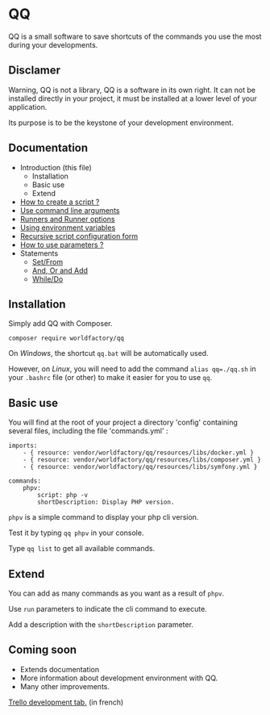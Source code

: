 # QQ
QQ is a small software to save shortcuts of the commands you use the most during your developments.

## Disclamer

Warning, QQ is not a library, QQ is a software in its own right. It can not be installed directly in your project, it must be installed at a lower level of your application.

Its purpose is to be the keystone of your development environment.

## Documentation

* Introduction (this file)
    * Installation
    * Basic use
    * Extend
* [How to create a script ?](./doc/scripts.md)
* [Use command line arguments](./doc/arguments.md)
* [Runners and Runner options](./doc/runners.md)
* [Using environment variables](./doc/envvars.md)
* [Recursive script configuration form](./doc/recursive-form.md)
* [How to use parameters ?](./doc/parameters.md)
* Statements
    * [Set/From](doc/statements/set-from.md)
    * [And, Or and Add](doc/statements/and-or-add.md)
    * [While/Do](doc/statements/while-do.md)

## Installation

Simply add QQ with Composer.

```composer require worldfactory/qq``` 

On *Windows*, the shortcut `qq.bat` will be automatically used.

However, on *Linux*, you will need to add the command `alias qq=./qq.sh` in your `.bashrc` file (or other) to make it easier for you to use `qq`.

## Basic use

You will find at the root of your project a directory 'config' containing several files, including the file 'commands.yml' :

```
imports:
    - { resource: vendor/worldfactory/qq/resources/libs/docker.yml }
    - { resource: vendor/worldfactory/qq/resources/libs/composer.yml }
    - { resource: vendor/worldfactory/qq/resources/libs/symfony.yml }

commands:
    phpv:
        script: php -v
        shortDescription: Display PHP version.
```

`phpv` is a simple command to display your php cli version.

Test it by typing `qq phpv` in your console.

Type `qq list` to get all available commands.

## Extend

You can add as many commands as you want as a result of `phpv`.

Use `run` parameters to indicate the cli command to execute.

Add a description with the `shortDescription` parameter.

## Coming soon

* Extends documentation
* More information about development environment with QQ.
* Many other improvements.
  
 [Trello development tab.](https://trello.com/b/IQ62jazu) (in french)
 